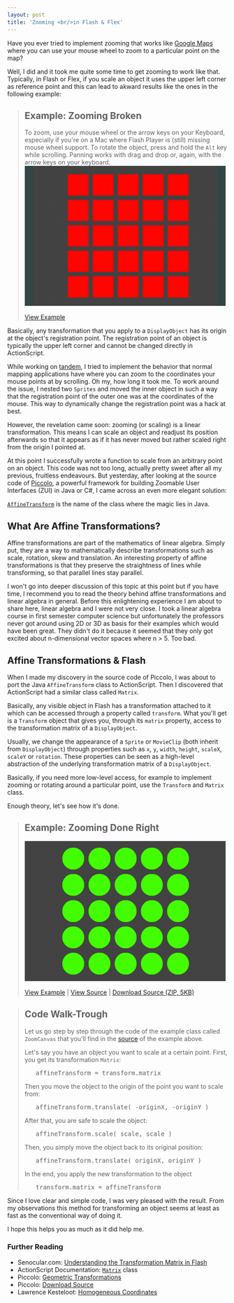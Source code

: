 ```yaml
---
layout: post
title: 'Zooming <br/>in Flash & Flex'
---
```

Have you ever tried to implement zooming that works like <a href="http://maps.google.com/?ie=UTF8&amp;ll=47.365688,8.502731&amp;spn=0.097201,0.240669&amp;z=13&amp;om=0" title="Google Maps">Google Maps</a> where you can use your mouse wheel to zoom to a particular point on the map?

Well, I did and it took me quite some time to get zooming to work like that. Typically, in Flash or Flex, if you scale an object it uses the upper left corner as reference point and this can lead to akward results like the ones in the following example:

<blockquote class="info">
<h2>Example: Zooming Broken</h2>
To zoom, use your mouse wheel or the arrow keys on your Keyboard, especially if you&#x27;re on a Mac where Flash Player is (still) missing mouse wheel support.
To rotate the object, press and hold the <code>Alt</code> key while scrolling.
Panning works with drag and drop or, again, with the arrow keys on your keyboard.

<a href="/blog/examples/2008/02/05/zooming-broken/">
  <img src="/blog/examples/2008/02/05/zooming-broken/zooming-broken.png" width="460" height="320" alt="Example: Zooming Broken" title="" alt="Example: Zooming Broken">
</a>

<a href="/blog/examples/2008/02/05/zooming-broken/">View Example</a>
</blockquote>

Basically, any transformation that you apply to a <code>DisplayObject</code> has its origin at the object&#x27;s registration point. The registration point of an object is typically the upper left corner and cannot be changed directly in ActionScript.

While working on <a href="http://tandem.gasi.ch" title="tandem">tandem</a>, I tried to implement the behavior that normal mapping applications have where you can zoom to the coordinates your mouse points at by scrolling. Oh my, how long it took me. To work around the issue, I nested two <code>Sprites</code> and moved the inner object in such a way that the registration point of the outer one was at the coordinates of the mouse. This way to dynamically change the registration point was a hack at best.

However, the revelation came soon: zooming (or scaling) is a linear transformation. This means I can scale an object and readjust its position afterwards so that it appears as if it has never moved but rather scaled right from the origin I pointed at.

At this point I successfully wrote a function to scale from an arbitrary point on an object. This code was not too long, actually pretty sweet after all my previous, fruitless endeavours. But yesterday, after looking at the source code of <a href="http://www.cs.umd.edu/hcil/jazz/" title="Piccolo">Piccolo</a>, a powerful framework for building Zoomable User Interfaces (ZUI) in Java or C#, I came across an even more elegant solution:

<code><a href="http://java.sun.com/j2se/1.4.2/docs/api/java/awt/geom/AffineTransform.html" title="AffineTransform" alt="AffineTransform">AffineTransform</a></code> is the name of the class where the magic lies in Java.
<h2>What Are Affine Transformations?</h2>
Affine transformations are part of the mathematics of linear algebra. Simply put, they are a way to mathematically describe transformations such as scale, rotation, skew and translation. An interesting property of affine transformations is that they preserve the straightness of lines while transforming, so that parallel lines stay parallel.

I won&#x27;t go into deeper discussion of this topic at this point but if you have time, I recommend you to read the theory behind affine transformations and linear algebra in general. Before this enlightening experience I am about to share here, linear algebra and I were not very close. I took a linear algebra course in first semester computer science but unfortunately the professors never got around using 2D or 3D as basis for their examples which would have been great. They didn&#x27;t do it because it seemed that they only got excited about n-dimensional vector spaces where n &gt; 5. Too bad.

<h2>Affine Transformations &amp; Flash</h2>
When I made my discovery in the source code of Piccolo, I was about to port the Java <code>AffineTransform</code> class to ActionScript. Then I discovered that ActionScript had a similar class called <code>Matrix</code>.

Basically, any visible object in Flash has a transformation attached to it which can be accessed through a  property called <code>transform</code>. What you&#x27;ll get is a <code>Transform</code> object that gives you, through its <code>matrix</code> property, access to the transformation matrix of a <code>DisplayObject</code>.

Usually, we change the appearance of a <code>Sprite</code> or <code>MovieClip</code> (both inherit from <code>DisplayObject</code>) through properties such as <code>x</code>, <code>y</code>, <code>width</code>, <code>height</code>, <code>scaleX</code>, <code>scaleY</code> or <code>rotation</code>. These properties can be seen as a high-level abstraction of the underlying transformation matrix of a <code>DisplayObject</code>.

Basically, if you need more low-level access, for example to implement zooming or rotating around a particular point, use the <code>Transform</code> and <code>Matrix</code> class.

Enough theory, let&#x27;s see how it&#x27;s done.


<blockquote class="info">
<h2>Example: Zooming Done Right</h2>

<a href="/blog/examples/2008/02/05/zooming/"><img src="/blog/examples/2008/02/05/zooming/zooming.png" width="460" height="320" alt="Example: Zooming"></a>

<a href="/blog/examples/2008/02/05/zooming/">View Example</a> | <a href="/blog/examples/2008/02/05/zooming/source/">View Source</a> | <a href="/blog/examples/2008/02/05/zooming/source/Zooming.zip">Download Source (ZIP, 5KB)</a>
</blockquote>


<blockquote class="info">
<h2>Code Walk-Trough</h2>
Let us go step by step through the code of the example class called <code>ZoomCanvas</code> that you&#x27;ll find in the <a href="/blog/examples/2008/02/05/zooming/source/" title="Example: Zooming Source Code">source</a> of the example above.

Let&#x27;s say you have an object you want to scale at a certain point.
First, you get its transformation <code>Matrix</code>:

<pre lang="actionscript" line="44">
   affineTransform = transform.matrix
</pre>


Then you move the object to the origin of the point you want to scale from:
<pre lang="actionscript" line="49">
   affineTransform.translate( -originX, -originY )
</pre>


After that, you are safe to scale the object:
<pre lang="actionscript" line="52">
   affineTransform.scale( scale, scale )
</pre>

Then, you simply move the object back to its original position:
<pre lang="actionscript" line="55">
   affineTransform.translate( originX, originY )
</pre>

In the end, you apply the new transformation to the object
<pre lang="actionscript" line="59">
   transform.matrix = affineTransform
</pre>
</blockquote>


Since I love clear and simple code, I was very pleased with the result.
From my observations this method for transforming an object seems at least as fast as the conventional way of doing it.

I hope this helps you as much as it did help me.

<h3>Further Reading</h3>
<ul>
    <li>Senocular.com: <a href="http://www.senocular.com/flash/tutorials/transformmatrix/" title="Understanding the Transformation Matrix in Flash">Understanding the Transformation Matrix in Flash</a></li>
    <li>ActionScript Documentation: <code><a href="http://livedocs.adobe.com/labs/flex3/langref/flash/geom/Matrix.html">Matrix</a></code> class</li>
    <li>Piccolo: <a href="http://www.cs.umd.edu/hcil/jazz/learn/graphics.shtml#transformations">Geometric Transformations</a></li>
    <li>Piccolo: <a href="http://www.cs.umd.edu/hcil/piccolo/download/index.shtml">Download Source</a></li>
    <li>Lawrence Kesteloot: <a href="http://www.teamten.com/lawrence/graphics/homogeneous/">Homogeneous Coordinates</a></li>
</ul>
